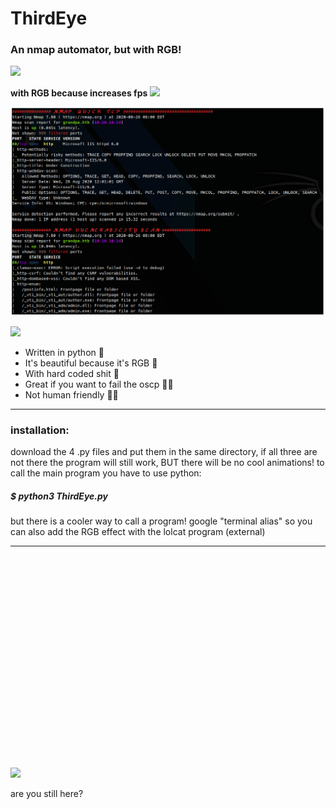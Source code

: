# ThirdEye
### An nmap automator, but with RGB!

<img width="700" src="https://media.giphy.com/media/SAU6ItiJP5Z0QbK38c/giphy.gif">
</p> 

<b>with RGB because increases fps</b> <img src="https://avatars2.githubusercontent.com/u/54278075?s=64&v=4" width="35px">

<img width="700" src="https://github.com/v1nc3-source/ThirdEye/blob/master/screenshot.png?raw=true">
</p> 
 
 <img width="300" class="center" src="https://media.giphy.com/media/4To20UAlgGqapJ9Tt0/giphy.gif">
</p> 




- Written in python 🐍
- It's beautiful because it's RGB 🌈
- With hard coded shit 💩
- Great if you want to fail the oscp 👩‍💻
- Not human friendly 🙅‍♂️

<hr>

### installation:

download the 4 .py files and put them in the same directory, 
if all three are not there the program will still work, BUT there will be no cool animations!
to call the main program you have to use python:

##### $ python3 ThirdEye.py

but there is a cooler way to call a program! google "terminal alias"
so you can also add the RGB effect with the lolcat program (external)

<hr>


<br>
<br>
<br>
<br>
<br>
<br>
<br>
<br>
<br>
<br>
<br>
<br>
<br>
<br>
<br>
<br>
<br>
<br>
<br>
<br>

<img width="400" src="https://i.kym-cdn.com/photos/images/original/001/349/277/7b6.gif">
</p> 
          are you still here?



